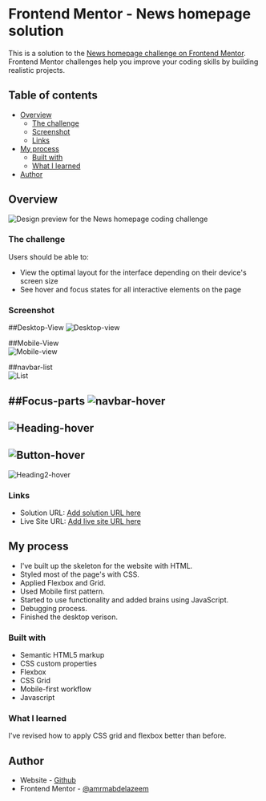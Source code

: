 # Frontend Mentor - News homepage solution

This is a solution to the [News homepage challenge on Frontend Mentor](https://www.frontendmentor.io/challenges/news-homepage-H6SWTa1MFl). Frontend Mentor challenges help you improve your coding skills by building realistic projects. 

## Table of contents

- [Overview](#overview)
  - [The challenge](#the-challenge)
  - [Screenshot](#screenshot)
  - [Links](#links)
- [My process](#my-process)
  - [Built with](#built-with)
  - [What I learned](#what-i-learned)
- [Author](#author)
## Overview

![Design preview for the News homepage coding challenge](./design/desktop-preview.jpg)

### The challenge

Users should be able to:

- View the optimal layout for the interface depending on their device's screen size
- See hover and focus states for all interactive elements on the page

### Screenshot

##Desktop-View
![Desktop-view](<News homepage.png>)

##Mobile-View <br>
![Mobile-view](News-homepage-Mobile.png)

##navbar-list <br>
![List](News-homepage-navbar-list.png)

##Focus-parts
![navbar-hover](firefox_qM5bKV5Y8T.jpg)
---
![Heading-hover](firefox_E8cbizpFHz.jpg)
---
![Button-hover](firefox_KsUWLqN7Gi.jpg)
---
![Heading2-hover](firefox_noouixCqaW.jpg)

### Links

- Solution URL: [Add solution URL here](https://your-solution-url.com)
- Live Site URL: [Add live site URL here](https://your-live-site-url.com)

## My process

  - I've built up the skeleton for the website with HTML.
  - Styled most of the page's with CSS.
  - Applied Flexbox and Grid.
  - Used Mobile first pattern.
  - Started to use functionality and added brains using JavaScript.
  - Debugging process.
  - Finished the desktop verison.


### Built with

- Semantic HTML5 markup
- CSS custom properties
- Flexbox
- CSS Grid
- Mobile-first workflow
- Javascript

### What I learned

I've revised how to apply CSS grid and flexbox better than before.

## Author

- Website - [Github](https://github.com/amrmabdelazeem)
- Frontend Mentor - [@amrmabdelazeem](https://www.frontendmentor.io/profile/amrmabdelazeem)
